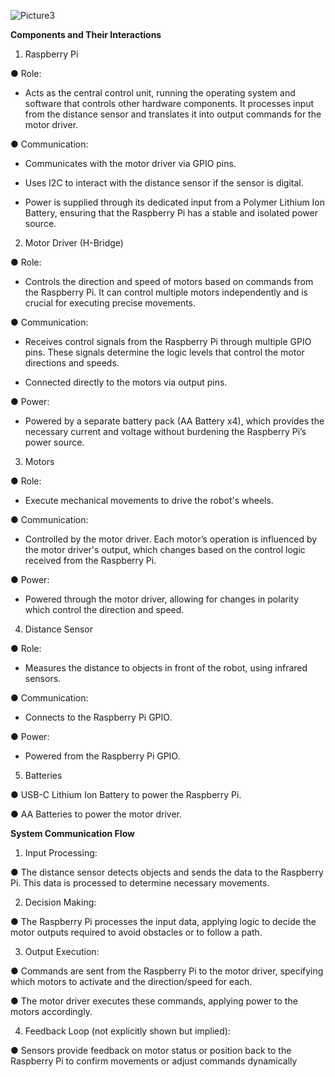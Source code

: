 
![Picture3](https://github.com/user-attachments/assets/625a25ed-87a6-4ad5-bbd3-7ebaea55a15d)

**Components and Their Interactions**

1. Raspberry Pi

●	Role:
  -	Acts as the central control unit, running the operating system and software that controls other hardware components. It processes input from the distance sensor and translates it into output commands for the motor driver. 

 ● Communication:

  -	Communicates with the motor driver via GPIO pins.
  
  -	Uses I2C to interact with the distance sensor if the sensor is digital.

  -	Power is supplied through its dedicated input from a Polymer Lithium Ion Battery, ensuring that the Raspberry Pi has a stable and isolated power source.


2. Motor Driver (H-Bridge)
 
 ● Role: 
  
  -	Controls the direction and speed of motors based on commands from the Raspberry Pi. It can control multiple motors independently and is crucial for executing precise movements.

●	Communication:
  
  -	Receives control signals from the Raspberry Pi through multiple GPIO pins. These signals determine the logic levels that control the motor directions and speeds.
  
  -	Connected directly to the motors via output pins.

 ● Power:
   
  -	Powered by a separate battery pack (AA Battery x4), which provides the necessary current and voltage without burdening the Raspberry Pi’s power source.


3. Motors

●	Role:
  
  - Execute mechanical movements to drive the robot's wheels.

●	Communication:
  
  - Controlled by the motor driver. Each motor’s operation is influenced by the motor driver's output, which changes based on the control logic received from the Raspberry Pi.

●	Power:
  
  - Powered through the motor driver, allowing for changes in polarity which control the direction and speed.


4. Distance Sensor

●	Role: 
  
  -	Measures the distance to objects in front of the robot, using infrared sensors.

●	Communication:
    
  -	Connects to the Raspberry Pi GPIO.

●	Power:
  
  - Powered from the Raspberry Pi GPIO.


5. Batteries

  ●	USB-C Lithium Ion Battery to power the Raspberry Pi.
  

  ●	AA Batteries to power the motor driver.

  

**System Communication Flow**

1.	Input Processing:

  ●	The distance sensor detects objects and sends the data to the Raspberry Pi. This data is processed to determine necessary movements.

2.	Decision Making:

  ●	The Raspberry Pi processes the input data, applying logic to decide the motor outputs required to avoid obstacles or to follow a path.

3.	Output Execution:

  ●	Commands are sent from the Raspberry Pi to the motor driver, specifying which motors to activate and the direction/speed for each.
  
  ●	The motor driver executes these commands, applying power to the motors accordingly.

4.	Feedback Loop (not explicitly shown but implied):

  ●	Sensors provide feedback on motor status or position back to the Raspberry Pi to confirm movements or adjust commands dynamically
